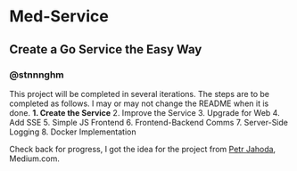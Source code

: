 # Med-Service
## Create a Go Service the Easy Way
### @stnnnghm

This project will be completed in several iterations. The steps are to be completed as follows. I may or may not change the README when it is done.
**1. Create the Service**
2. Improve the Service
3. Upgrade for Web
4. Add SSE
5. Simple JS Frontend
6. Frontend-Backend Comms
7. Server-Side Logging
8. Docker Implementation

Check back for progress, I got the idea for the project from [Petr Jahoda](https://petrjahoda.medium.com/), Medium.com.